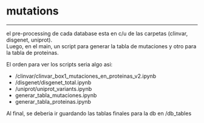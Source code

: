 # mutations
-------------------------------
el pre-processing de cada database esta en c/u de las carpetas (clinvar, disgenet, uniprot).  
Luego, en el main, un script para generar la tabla de mutaciones y otro para la tabla de proteinas.

El orden para ver los scripts seria algo asi:  
- /clinvar/clinvar_box1_mutaciones_en_proteinas_v2.ipynb  
- /disgenet/disgenet_total.ipynb  
- /uniprot/uniprot_variants.ipynb  
- generar_tabla_mutaciones.ipynb  
- generar_tabla_proteinas.ipynb  
    
Al final, se deberia ir guardando las tablas finales para la db en /db_tables
